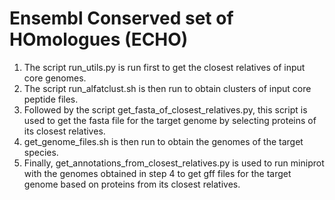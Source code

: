 # Ensembl Conserved set of HOmologues (ECHO)

1. The script run_utils.py is run first to get the closest relatives of input core genomes. 
2. The script run_alfatclust.sh is then run to obtain clusters of input core peptide files.
3. Followed by the script get_fasta_of_closest_relatives.py, this script is used to get the fasta file for the target genome by selecting proteins of its closest relatives.
4. get_genome_files.sh is then run to obtain the genomes of the target species.
5. Finally, get_annotations_from_closest_relatives.py is used to run miniprot with the genomes obtained in step 4 to get gff files for the target genome based on proteins from its closest relatives. 
